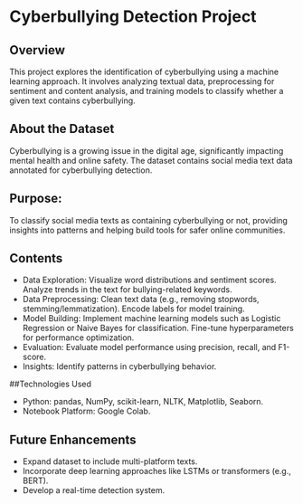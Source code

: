 # Cyberbullying Detection Project

## Overview

This project explores the identification of cyberbullying using a machine learning approach. It involves analyzing textual data, preprocessing for sentiment and content analysis, and training models to classify whether a given text contains cyberbullying.

## About the Dataset

Cyberbullying is a growing issue in the digital age, significantly impacting mental health and online safety. The dataset contains social media text data annotated for cyberbullying detection.

## Purpose:
To classify social media texts as containing cyberbullying or not, providing insights into patterns and helping build tools for safer online communities.

## Contents

* Data Exploration: Visualize word distributions and sentiment scores. Analyze trends in the text for bullying-related keywords.
* Data Preprocessing: Clean text data (e.g., removing stopwords, stemming/lemmatization). Encode labels for model training.
* Model Building: Implement machine learning models such as Logistic Regression or Naive Bayes for classification. Fine-tune hyperparameters for performance optimization.
* Evaluation: Evaluate model performance using precision, recall, and F1-score.
* Insights: Identify patterns in cyberbullying behavior.

##Technologies Used

* Python: pandas, NumPy, scikit-learn, NLTK, Matplotlib, Seaborn.
* Notebook Platform: Google Colab.

## Future Enhancements

* Expand dataset to include multi-platform texts.
* Incorporate deep learning approaches like LSTMs or transformers (e.g., BERT).
* Develop a real-time detection system.
